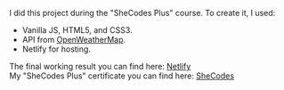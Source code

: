 I did this project during the "SheCodes Plus" course. To create it, I used:<br/>
<ul>
<li>Vanilla JS, HTML5, and CSS3.</li>
<li>API from <a href="https://openweathermap.org/">OpenWeatherMap</a>.</li>
<li>Netlify for hosting.</li>
</ul>
The final working result you can find here: <a href="https://marvelous-crumble-fa8f20.netlify.app/">Netlify</a> <br/>
My "SheCodes Plus" certificate you can find here: <a href="https://www.shecodes.io/certificates/1187bf11df5df5020d21e4573a2ac874">SheCodes</a>
